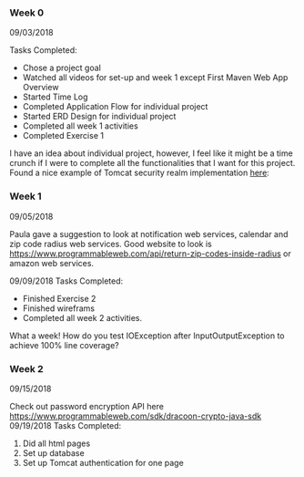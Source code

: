 ### Week 0
09/03/2018

Tasks Completed:
* Chose a project goal
* Watched all videos for set-up and week 1 except First Maven Web App Overview
* Started Time Log
* Completed Application Flow for individual project
* Started ERD Design for individual project
* Completed all week 1 activities
* Completed Exercise 1

I have an idea about individual project, however, I feel like it might be a time crunch if I were to complete all the functionalities that I want for this project. Found a nice example of Tomcat security realm implementation [here](https://www.avajava.com/tutorials/lessons/how-do-i-use-a-jdbc-realm-with-tomcat-and-mysql.html?page=3): 

### Week 1
09/05/2018

Paula gave a suggestion to look at notification web services, calendar and zip code radius web services. Good website to look is https://www.programmableweb.com/api/return-zip-codes-inside-radius or amazon web services.

09/09/2018
Tasks Completed:
* Finished Exercise 2
* Finished wireframs
* Completed all week 2 activities.

What a week! How do you test IOException after InputOutputException to achieve 100% line coverage?

### Week 2
09/15/2018

Check out password encryption API here https://www.programmableweb.com/sdk/dracoon-crypto-java-sdk
09/19/2018
Tasks Completed:
1. Did all html pages
2. Set up database
3. Set up Tomcat authentication for one page

